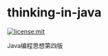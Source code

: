 # thinking-in-java

[![license:mit](https://img.shields.io/badge/license-mit-blue.svg)](https://opensource.org/licenses/MIT)

Java编程思想第四版
